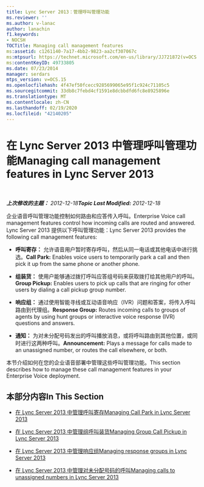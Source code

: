 ```yaml
---
title: Lync Server 2013：管理呼叫管理功能
ms.reviewer: ''
ms.author: v-lanac
author: lanachin
f1.keywords:
- NOCSH
TOCTitle: Managing call management features
ms:assetid: c1261140-7a17-4bb2-9823-aa2cf307067c
ms:mtpsurl: https://technet.microsoft.com/en-us/library/JJ721872(v=OCS.15)
ms:contentKeyID: 49733805
ms.date: 07/23/2014
manager: serdars
mtps_version: v=OCS.15
ms.openlocfilehash: 4f47ef50fcecc9285699065e95f1c924c71105c5
ms.sourcegitcommit: 33db8c7febd4cf1591e8dcbbdfd6fc8e8925896e
ms.translationtype: MT
ms.contentlocale: zh-CN
ms.lasthandoff: 02/19/2020
ms.locfileid: "42140205"
---
```

<div data-xmlns="http://www.w3.org/1999/xhtml">

<div class="topic" data-xmlns="http://www.w3.org/1999/xhtml" data-msxsl="urn:schemas-microsoft-com:xslt" data-cs="http://msdn.microsoft.com/">

<div data-asp="https://msdn2.microsoft.com/asp">

# <a name="managing-call-management-features-in-lync-server-2013"></a><span data-ttu-id="f892b-102">在 Lync Server 2013 中管理呼叫管理功能</span><span class="sxs-lookup"><span data-stu-id="f892b-102">Managing call management features in Lync Server 2013</span></span>

</div>

<div id="mainSection">

<div id="mainBody">

<span> </span>

<span data-ttu-id="f892b-103">_**上次修改的主题：** 2012-12-18_</span><span class="sxs-lookup"><span data-stu-id="f892b-103">_**Topic Last Modified:** 2012-12-18_</span></span>

<span data-ttu-id="f892b-104">企业语音呼叫管理功能控制如何路由和应答传入呼叫。</span><span class="sxs-lookup"><span data-stu-id="f892b-104">Enterprise Voice call management features control how incoming calls are routed and answered.</span></span> <span data-ttu-id="f892b-105">Lync Server 2013 提供以下呼叫管理功能：</span><span class="sxs-lookup"><span data-stu-id="f892b-105">Lync Server 2013 provides the following call management features:</span></span>

  - <span data-ttu-id="f892b-106">**呼叫寄存：** 允许语音用户暂时寄存呼叫，然后从同一电话或其他电话中进行挑选。</span><span class="sxs-lookup"><span data-stu-id="f892b-106">**Call Park:** Enables voice users to temporarily park a call and then pick it up from the same phone or another phone.</span></span>

  - <span data-ttu-id="f892b-107">**组装货：** 使用户能够通过拨打呼叫应答组号码来获取拨打给其他用户的呼叫。</span><span class="sxs-lookup"><span data-stu-id="f892b-107">**Group Pickup:** Enables users to pick up calls that are ringing for other users by dialing a call pickup group number.</span></span>

  - <span data-ttu-id="f892b-108">**响应组：** 通过使用智能寻线或互动语音响应（IVR）问题和答案，将传入呼叫路由到代理组。</span><span class="sxs-lookup"><span data-stu-id="f892b-108">**Response Group:** Routes incoming calls to groups of agents by using hunt groups or interactive voice response (IVR) questions and answers.</span></span>

  - <span data-ttu-id="f892b-109">**通知：** 为对未分配号码发出的呼叫播放消息，或将呼叫路由到其他位置，或同时进行这两种呼叫。</span><span class="sxs-lookup"><span data-stu-id="f892b-109">**Announcement:** Plays a message for calls made to an unassigned number, or routes the call elsewhere, or both.</span></span>

<span data-ttu-id="f892b-110">本节介绍如何在您的企业语音部署中管理这些呼叫管理功能。</span><span class="sxs-lookup"><span data-stu-id="f892b-110">This section describes how to manage these call management features in your Enterprise Voice deployment.</span></span>

<div>

## <a name="in-this-section"></a><span data-ttu-id="f892b-111">本部分内容</span><span class="sxs-lookup"><span data-stu-id="f892b-111">In This Section</span></span>

  - [<span data-ttu-id="f892b-112">在 Lync Server 2013 中管理呼叫寄存</span><span class="sxs-lookup"><span data-stu-id="f892b-112">Managing Call Park in Lync Server 2013</span></span>](lync-server-2013-managing-call-park.md)

  - [<span data-ttu-id="f892b-113">在 Lync Server 2013 中管理组呼叫装货</span><span class="sxs-lookup"><span data-stu-id="f892b-113">Managing Group Call Pickup in Lync Server 2013</span></span>](lync-server-2013-managing-group-call-pickup.md)

  - [<span data-ttu-id="f892b-114">在 Lync Server 2013 中管理响应组</span><span class="sxs-lookup"><span data-stu-id="f892b-114">Managing response groups in Lync Server 2013</span></span>](lync-server-2013-managing-response-groups.md)

  - [<span data-ttu-id="f892b-115">在 Lync Server 2013 中管理对未分配号码的呼叫</span><span class="sxs-lookup"><span data-stu-id="f892b-115">Managing calls to unassigned numbers in Lync Server 2013</span></span>](lync-server-2013-managing-calls-to-unassigned-numbers.md)

</div>

</div>

<span> </span>

</div>

</div>

</div>

